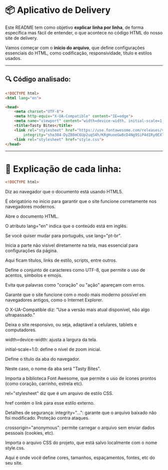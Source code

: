 # 📦 Aplicativo de Delivery

Este README tem como objetivo **explicar linha por linha**, de forma específica mas fácil de entender, o que acontece no código HTML do nosso site de delivery.

Vamos começar com o **início do arquivo**, que define configurações essenciais do HTML, como codificação, responsividade, título e estilos usados.

---

## 🔍 Código analisado:

```html
<!DOCTYPE html>
<html lang="en">

<head>
    <meta charset="UTF-8">
    <meta http-equiv="X-UA-Compatible" content="IE=edge">
    <meta name="viewport" content="width=device-width, initial-scale=1.0">
    <title>Tasty Bites</title>
    <link rel="stylesheet" href="https://use.fontawesome.com/releases/v5.15.4/css/all.css"
        integrity="sha384-DyZ88mC6Up2uqS4h/KRgHuoeGwBcD4Ng9SiP4dIRy0EXTlnuz47vAwmeGwVChigm" crossorigin="anonymous">
    <link rel="stylesheet" href="style.css">
</head>

```
---

# 🧠 Explicação de cada linha:
```html 
<!DOCTYPE html> 

```
Diz ao navegador que o documento está usando HTML5.

É obrigatório no início para garantir que o site funcione corretamente nos navegadores modernos.

<html lang="en">
Abre o documento HTML.

O atributo lang="en" indica que o conteúdo está em inglês.

Se você quiser mudar para português, use lang="pt-br".

<head>
Inicia a parte não visível diretamente na tela, mas essencial para configurações da página.

Aqui ficam títulos, links de estilo, scripts, entre outros.

<meta charset="UTF-8">
Define o conjunto de caracteres como UTF-8, que permite o uso de acentos, símbolos e emojis.

Evita que palavras como "coração" ou "ação" apareçam com erros.

<meta http-equiv="X-UA-Compatible" content="IE=edge">
Garante que o site funcione com o modo mais moderno possível em navegadores antigos, como o Internet Explorer.

O X-UA-Compatible diz: "Use a versão mais atual disponível, não algo ultrapassado."

<meta name="viewport" content="width=device-width, initial-scale=1.0">
Deixa o site responsivo, ou seja, adaptável a celulares, tablets e computadores.

width=device-width: ajusta a largura da tela.

initial-scale=1.0: define o nível de zoom inicial.

<title>Tasty Bites</title>
Define o título da aba do navegador.

Neste caso, o nome da aba será "Tasty Bites".

<link rel="stylesheet" href="https://use.fontawesome.com/releases/v5.15.4/css/all.css" ...>
Importa a biblioteca Font Awesome, que permite o uso de ícones prontos (como coração, carrinho, estrela etc).

rel="stylesheet" diz que é um arquivo de estilo CSS.

href contém o link para esse estilo externo.

Detalhes de segurança:
integrity="...": garante que o arquivo baixado não foi modificado. Proteção contra ataques.

crossorigin="anonymous": permite carregar o arquivo sem enviar dados pessoais (cookies, etc).

<link rel="stylesheet" href="style.css">
Importa o arquivo CSS do projeto, que está salvo localmente com o nome style.css.

Aqui é onde você define cores, tamanhos, espaçamentos, fontes, etc do seu site.


